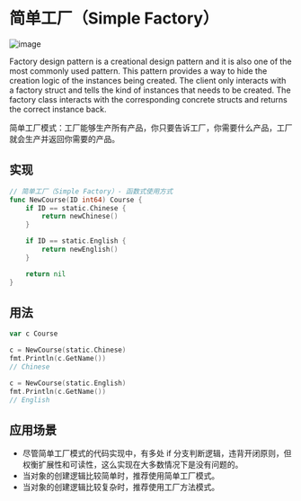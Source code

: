# 简单工厂（Simple Factory）
![image](https://user-images.githubusercontent.com/65383410/165209904-eb648b80-f577-4603-9452-e7573619a8d8.png)

Factory design pattern is a creational design pattern and it is also one of the most commonly used pattern. This pattern provides a way to hide the creation logic of the instances being created.
The client only interacts with a factory struct and tells the kind of instances that needs to be created. The factory class interacts with the corresponding concrete structs and returns the correct instance back.

简单工厂模式：工厂能够生产所有产品，你只要告诉工厂，你需要什么产品，工厂就会生产并返回你需要的产品。

## 实现

```go
// 简单工厂（Simple Factory）- 函数式使用方式
func NewCourse(ID int64) Course {
	if ID == static.Chinese {
		return newChinese()
	}

	if ID == static.English {
		return newEnglish() 
	}

	return nil
}
```

## 用法

```go
var c Course

c = NewCourse(static.Chinese)
fmt.Println(c.GetName())
// Chinese

c = NewCourse(static.English)
fmt.Println(c.GetName())
// English
```

## 应用场景
- 尽管简单工厂模式的代码实现中，有多处 if 分支判断逻辑，违背开闭原则，但权衡扩展性和可读性，这么实现在大多数情况下是没有问题的。
- 当对象的创建逻辑比较简单时，推荐使用简单工厂模式。
- 当对象的创建逻辑比较复杂时，推荐使用工厂方法模式。

